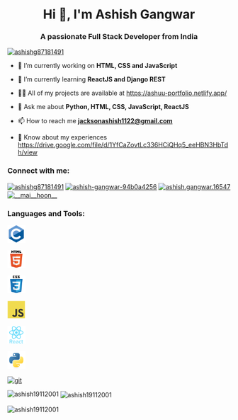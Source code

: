 <h1 align="center">Hi 👋, I'm Ashish Gangwar</h1>
<h3 align="center">A passionate Full Stack Developer from India</h3>

<p align="left"> <a href="https://twitter.com/ashishg87181491" target="blank"><img src="https://img.shields.io/twitter/follow/ashishg87181491?logo=twitter&style=for-the-badge" alt="ashishg87181491" /></a> </p>

- 🔭 I’m currently working on **HTML, CSS and JavaScript**

- 🌱 I’m currently learning **ReactJS and Django REST**

- 👨‍💻 All of my projects are available at https://ashuu-portfolio.netlify.app/

- 💬 Ask me about **Python, HTML, CSS, JavaScript, ReactJS**

- 📫 How to reach me **jacksonashish1122@gmail.com**

- 📄 Know about my experiences https://drive.google.com/file/d/1YfCaZovtLc336HCiQHq5_eeHBN3HbTdh/view

<h3 align="left">Connect with me:</h3>
<p align="left">
<a href="https://twitter.com/ashishg87181491" target="blank"><img align="center" src="https://raw.githubusercontent.com/rahuldkjain/github-profile-readme-generator/master/src/images/icons/Social/twitter.svg" alt="ashishg87181491" height="30" width="40" /></a>
<a href="https://linkedin.com/in/ashish-gangwar-94b0a4256" target="blank"><img align="center" src="https://raw.githubusercontent.com/rahuldkjain/github-profile-readme-generator/master/src/images/icons/Social/linked-in-alt.svg" alt="ashish-gangwar-94b0a4256" height="30" width="40" /></a>
<a href="https://fb.com/ashish.gangwar.16547" target="blank"><img align="center" src="https://raw.githubusercontent.com/rahuldkjain/github-profile-readme-generator/master/src/images/icons/Social/facebook.svg" alt="ashish.gangwar.16547" height="30" width="40" /></a>
<a href="https://instagram.com/__mai__hoon__" target="blank"><img align="center" src="https://raw.githubusercontent.com/rahuldkjain/github-profile-readme-generator/master/src/images/icons/Social/instagram.svg" alt="__mai__hoon__" height="30" width="40" /></a>
</p>

<h3 align="left">Languages and Tools:</h3>
<p align="left">
<a href="https://www.cprogramming.com/" target="_blank" rel="noreferrer"> <img src="https://raw.githubusercontent.com/devicons/devicon/master/icons/c/c-original.svg" alt="c" width="40" height="40"/> </a>

<a href="https://www.w3.org/html/" target="_blank" rel="noreferrer"> <img src="https://raw.githubusercontent.com/devicons/devicon/master/icons/html5/html5-original-wordmark.svg" alt="html5" width="40" height="40"/> </a>
  
<a href="https://www.w3schools.com/css/" target="_blank" rel="noreferrer"> <img src="https://raw.githubusercontent.com/devicons/devicon/master/icons/css3/css3-original-wordmark.svg" alt="css3" width="40" height="40"/> </a> 

<a href="https://developer.mozilla.org/en-US/docs/Web/JavaScript" target="_blank" rel="noreferrer"> <img src="https://raw.githubusercontent.com/devicons/devicon/master/icons/javascript/javascript-original.svg" alt="javascript" width="40" height="40"/> </a> 

<a href="https://reactjs.org/" target="_blank" rel="noreferrer"> <img src="https://raw.githubusercontent.com/devicons/devicon/master/icons/react/react-original-wordmark.svg" alt="react" width="40" height="40"/> </a> 

<a href="https://www.python.org" target="_blank" rel="noreferrer"> <img src="https://raw.githubusercontent.com/devicons/devicon/master/icons/python/python-original.svg" alt="python" width="40" height="40"/> </a> 

<a href="https://git-scm.com/" target="_blank" rel="noreferrer"> <img src="https://www.vectorlogo.zone/logos/git-scm/git-scm-icon.svg" alt="git" width="40" height="40"/> </a>

</p>

<p><img align="left" src="https://github-readme-stats.vercel.app/api/top-langs?username=ashish19112001&show_icons=true&locale=en&layout=compact" alt="ashish19112001" /></p>

<p>&nbsp;<img align="center" src="https://github-readme-stats.vercel.app/api?username=ashish19112001&show_icons=true&locale=en" alt="ashish19112001" /></p>

<p><img align="center" src="https://github-readme-streak-stats.herokuapp.com/?user=ashish19112001&" alt="ashish19112001" /></p>
